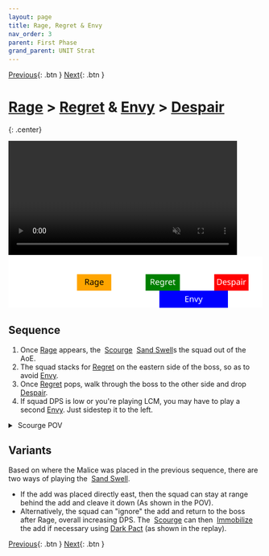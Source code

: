 ```yaml
---
layout: page
title: Rage, Regret & Envy
nav_order: 3
parent: First Phase
grand_parent: UNIT Strat
---
```


[Previous](seq2.html){: .btn } [Next](../split1.html){: .btn }

# [Rage] > [Regret] & [Envy] > [Despair] 
{: .center}

<video class="center" width="90%" controls muted>
  <source src="../../videos/phase1/seq3.mp4" type="video/mp4">
</video>

<img class="seq-img" src="../../timelines/images/phase1/seq3.svg">

## Sequence

1. Once [Rage] appears, the <img class="inline scourge"> [Scourge] <img class="inline sand-swell"> [Sand Swell]s the squad out of the AoE.
2. The squad stacks for [Regret] on the eastern side of the boss, so as to avoid [Envy].
3. Once [Regret] pops, walk through the boss to the other side and drop [Despair].
4. If squad DPS is low or you're playing LCM, you may have to play a second [Envy]. Just sidestep it to the left.

<details>
  <summary><img class="inline scourge"> Scourge POV</summary>
  <iframe class="youtube-video" src="https://www.youtube.com/embed/PxAi-bWHTsg?si=96CSuM_yvkiQjOEv&start=66&end=105&mute=1 " frameborder="0" allow="accelerometer; clipboard-write; encrypted-media; gyroscope; picture-in-picture; web-share" referrerpolicy="strict-origin-when-cross-origin" allowfullscreen></iframe>
</details>

## Variants
Based on where the Malice was placed in the previous sequence, there are two ways of playing the <img class="inline sand-swell"> [Sand Swell].
- If the add was placed directly east, then the squad can stay at range behind the add and cleave it down (As shown in the POV).
- Alternatively, the squad can "ignore" the add and return to the boss after Rage, overall increasing DPS. The <img class="inline scourge"> [Scourge] can then <img class="inline immobile"> [Immobilize](https://wiki.guildwars2.com/wiki/Immobile) the add if necessary using <img class="inline necro_three_dagger">[Dark Pact](https://wiki.guildwars2.com/wiki/Dark_Pact) (as shown in the replay).


[Previous](seq2.html){: .btn } [Next](../split1.html){: .btn }

[Rage]: ../../mechanics/aspects/rage.html
[Regret]: ../../mechanics/aspects/regret.html
[Malice]: ../../mechanics/aspects/malice.html
[Despair]: ../../mechanics/aspects/despair.html
[Envy]: ../../mechanics/aspects/envy.html
[Chronomancer]: https://wiki.guildwars2.com/wiki/Chronomancer
[Portal Entre]: https://wiki.guildwars2.com/wiki/Portal_Entre
[Blink]: https://wiki.guildwars2.com/wiki/Blink
[Scourge]: https://wiki.guildwars2.com/wiki/Scourge
[Sand Swell]: https://wiki.guildwars2.com/wiki/Sand_Swell